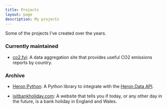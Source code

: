 ```yaml
---
title: Projects
layout: page
description: My projects
---
```


Some of the projects I've created over the years.

### Currently maintained

- [co2.fyi](https://co2.fyi):
    A data aggregation site that provides useful CO2 emissions reports by country.

### Archive

- [Heron Python](https://pypi.org/project/heron-data/):
    A Python library to integrate with the [Heron Data API](https://docs.herondata.io/api).

- [isitbankholiday.com](https://web.archive.org/web/20241121062916/http://isitbankholiday.com/):
    A website that tells you if today, or any other day in the future, is a
    bank holiday in England and Wales.

